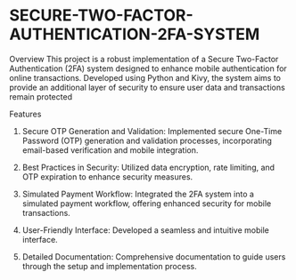 # SECURE-TWO-FACTOR-AUTHENTICATION-2FA-SYSTEM
Overview
This project is a robust implementation of a Secure Two-Factor Authentication (2FA) system designed to enhance mobile authentication for online transactions. Developed using Python and Kivy, the system aims to provide an additional layer of security to ensure user data and transactions remain protected

Features
1. Secure OTP Generation and Validation: Implemented secure One-Time Password (OTP) generation and validation processes, incorporating email-based verification and mobile integration.

2. Best Practices in Security: Utilized data encryption, rate limiting, and OTP expiration to enhance security measures.

3. Simulated Payment Workflow: Integrated the 2FA system into a simulated payment workflow, offering enhanced security for mobile transactions.

4. User-Friendly Interface: Developed a seamless and intuitive mobile interface.
   
6. Detailed Documentation: Comprehensive documentation to guide users through the setup and implementation process.
